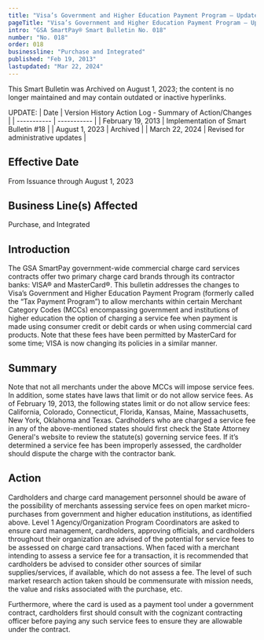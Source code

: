 ```yaml
---
title: "Visa’s Government and Higher Education Payment Program – Updates/Changes"
pageTitle: "Visa’s Government and Higher Education Payment Program – Updates/Changes"
intro: "GSA SmartPay® Smart Bulletin No. 018"
number: "No. 018"
order: 018
businessline: "Purchase and Integrated"
published: "Feb 19, 2013"
lastupdated: "Mar 22, 2024"
---
```


<div 
    class="usa-alert margin-y-2 usa-alert--warning"
    data-test="alert-container"
    >
    <div class="usa-alert__body">
    <p 
        class="usa-alert__text" 
    >
        This Smart Bulletin was Archived on August 1, 2023; the content is no longer maintained and may contain outdated or inactive hyperlinks.
    </p>
    </div>
</div>

UPDATE:
| Date | Version History Action Log - Summary of Action/Changes |
| ----------- | ----------- |
| February 19, 2013 | Implementation of Smart Bulletin #18 |
| August 1, 2023 | Archived |
| March 22, 2024 | Revised for administrative updates |

## Effective Date

From Issuance through August 1, 2023


## Business Line(s) Affected

Purchase, and Integrated


## Introduction

The GSA SmartPay government-wide commercial charge card services contracts offer two primary charge card brands through its contractor banks: VISA® and MasterCard®. This bulletin addresses the changes to Visa’s Government and Higher Education Payment Program (formerly called the “Tax Payment Program”) to allow merchants within certain Merchant Category Codes (MCCs) encompassing government and institutions of higher education the option of charging a service fee when payment is made using consumer credit or debit cards or when using commercial card products. Note that these fees have been permitted by MasterCard for some time; VISA is now changing its policies in a similar manner. 

## Summary

Note that not all merchants under the above MCCs will impose service fees. In addition, some states have laws that limit or do not allow service fees. As of February 19, 2013, the following states limit or do not allow service fees: California, Colorado, Connecticut, Florida, Kansas, Maine, Massachusetts, New York, Oklahoma and Texas. Cardholders who are charged a service fee in any of the above-mentioned states should first check the State Attorney General's website to review the statute(s) governing service fees. If it’s determined a service fee has been improperly assessed, the cardholder should dispute the charge with the contractor bank. 


## Action

Cardholders and charge card management personnel should be aware of the possibility of merchants assessing service fees on open market micro-purchases from government and higher education institutions, as identified above. Level 1 Agency/Organization Program Coordinators are asked to ensure card management, cardholders, approving officials, and cardholders throughout their organization are advised of the potential for service fees to be assessed on charge card transactions. When faced with a merchant intending to assess a service fee for a transaction, it is recommended that cardholders be advised to consider other sources of similar supplies/services, if available, which do not assess a fee. The level of such market research action taken should be commensurate with mission needs, the value and risks associated with the purchase, etc. 

Furthermore, where the card is used as a payment tool under a government contract, cardholders first should consult with the cognizant contracting officer before paying any such service fees to ensure they are allowable under the contract. 


